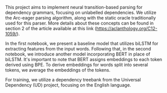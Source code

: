 This project aims to implement neural transition-based parsing for dependency grammars, focusing on unlabelled dependencies. We utilize the Arc-eager parsing algorithm, along with the static oracle traditionally used for this parser. More details about these concepts can be found in section 2 of the article available at this link (https://aclanthology.org/C12-1059/).

In the first notebook, we present a baseline model that utilizes biLSTM for extracting features from the input words. Following that, in the second notebook, we introduce another model incorporating BERT in place of biLSTM. It's important to note that BERT assigns embeddings to each token derived using BPE. To derive embeddings for words split into several tokens, we average the embeddings of the tokens.

For training, we utilize a dependency treebank from the Universal Dependency (UD) project, focusing on the English language.